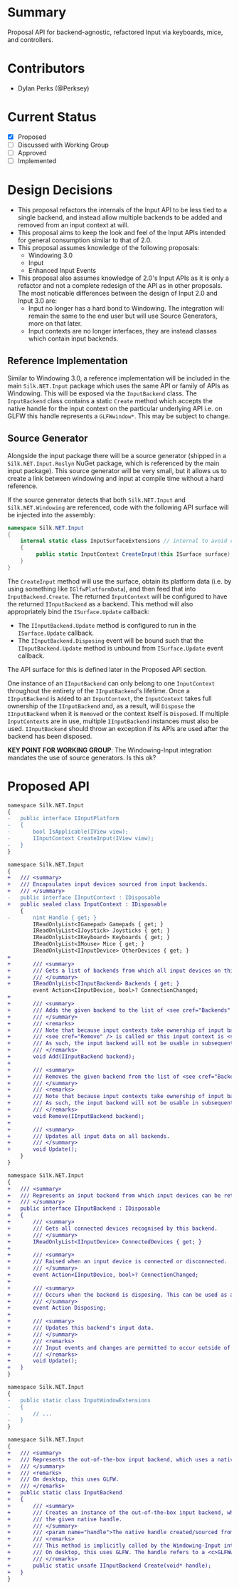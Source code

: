 # Summary
Proposal API for backend-agnostic, refactored Input via keyboards, mice, and controllers.

# Contributors
- Dylan Perks (@Perksey)

# Current Status
- [x] Proposed
- [ ] Discussed with Working Group
- [ ] Approved
- [ ] Implemented

# Design Decisions
- This proposal refactors the internals of the Input API to be less tied to a single backend, and instead allow multiple backends to be added and removed from an input context at will.
- This proposal aims to keep the look and feel of the Input APIs intended for general consumption similar to that of 2.0.
- This proposal assumes knowledge of the following proposals:
    - Windowing 3.0
    - Input
    - Enhanced Input Events
- This proposal also assumes knowledge of 2.0's Input APIs as it is only a refactor and not a complete redesign of the API as in other proposals. The most noticable differences between the design of Input 2.0 and Input 3.0 are:
    - Input no longer has a hard bond to Windowing. The integration will remain the same to the end user but will use Source Generators, more on that later. 
    - Input contexts are no longer interfaces, they are instead classes which contain input backends.

## Reference Implementation

Similar to Windowing 3.0, a reference implementation will be included in the main `Silk.NET.Input` package which uses the same API or family of APIs as Windowing. This will be exposed via the `InputBackend` class. The `InputBackend` class contains a static `Create` method which accepts the native handle for the input context on the particular underlying API i.e. on GLFW this handle represents a `GLFWwindow*`. This may be subject to change.

## Source Generator

Alongside the input package there will be a source generator (shipped in a `Silk.NET.Input.Roslyn` NuGet package, which is referenced by the main input package). This source generator will be very small, but it allows us to create a link between windowing and input at compile time without a hard reference.

If the source generator detects that both `Silk.NET.Input` and `Silk.NET.Windowing` are referenced, code with the following API surface will be injected into the assembly:
```cs
namespace Silk.NET.Input
{
    internal static class InputSurfaceExtensions // internal to avoid conflicts with other assemblies
    {
         public static InputContext CreateInput(this ISurface surface);
    }
}
```

The `CreateInput` method will use the surface, obtain its platform data (i.e. by using something like `IGlfwPlatformData`), and then feed that into `InputBackend.Create`. The returned `InputContext` will be configured to have the returned `IInputBackend` as a backend. This method will also appropriately bind the `ISurface.Update` callback:
- The `IInputBackend.Update` method is configured to run in the `ISurface.Update` callback.
- The `IInputBackend.Disposing` event will be bound such that the `IInputBackend.Update` method is unbound from `ISurface.Update` event callback.

The API surface for this is defined later in the Proposed API section.

One instance of an `IInputBackend` can only belong to one `InputContext` throughout the entirety of the `IInputBackend`'s lifetime. Once a `IInputBackend` is `Add`ed to an `InputContext`, the `InputContext` takes full ownership of the `IInputBackend` and, as a result, will `Dispose` the `IInputBackend` when it is `Remove`d or the context itself is `Dispose`d. If multiple `InputContext`s are in use, multiple `IInputBackend` instances must also be used. `IInputBackend` should throw an exception if its APIs are used after the backend has been disposed.

**KEY POINT FOR WORKING GROUP**: The Windowing-Input integration mandates the use of source generators. Is this ok?

# Proposed API

```diff
namespace Silk.NET.Input
{
-   public interface IInputPlatform
-   {
-       bool IsApplicable(IView view);
-       IInputContext CreateInput(IView view);
-   }
}
```

```diff
namespace Silk.NET.Input
{
+   /// <summary>
+   /// Encapsulates input devices sourced from input backends.
+   /// </summary>
-   public interface IInputContext : IDisposable
+   public sealed class InputContext : IDisposable
    {
-       nint Handle { get; }
        IReadOnlyList<IGamepad> Gamepads { get; }
        IReadOnlyList<IJoystick> Joysticks { get; }
        IReadOnlyList<IKeyboard> Keyboards { get; }
        IReadOnlyList<IMouse> Mice { get; }
        IReadOnlyList<IInputDevice> OtherDevices { get; }
+
+       /// <summary>
+       /// Gets a list of backends from which all input devices on this input context are sourced.
+       /// </summary>
+       IReadOnlyList<IInputBackend> Backends { get; }
        event Action<IInputDevice, bool>? ConnectionChanged;
+
+       /// <summary>
+       /// Adds the given backend to the list of <see cref="Backends" />.
+       /// </summary>
+       /// <remarks>
+       /// Note that because input contexts take ownership of input backends once added, this will dispose the input backend when
+       /// <see cref="Remove" /> is called or this input context is <see cref="Dispose" />d.
+       /// As such, the input backend will not be usable in subsequent contexts - you will need to instantiate a new one instead.
+       /// </remarks>
+       void Add(IInputBackend backend);
+
+       /// <summary>
+       /// Removes the given backend from the list of <see cref="Backends" />.
+       /// </summary>
+       /// <remarks>
+       /// Note that because input contexts take ownership of input backends once added, this will dispose the input backend.
+       /// As such, the input backend will not be usable in subsequent contexts - you will need to instantiate a new one instead.
+       /// </remarks>
+       void Remove(IInputBackend backend);
+
+       /// <summary>
+       /// Updates all input data on all backends.
+       /// </summary>
+       void Update();
    }
}
```

```diff
namespace Silk.NET.Input
{
+   /// <summary>
+   /// Represents an input backend from which input devices can be retrieved.
+   /// </summary>
+   public interface IInputBackend : IDisposable
+   {
+       /// <summary>
+       /// Gets all connected devices recognised by this backend.
+       /// </summary>
+       IReadOnlyList<IInputDevice> ConnectedDevices { get; }
+
+       /// <summary>
+       /// Raised when an input device is connected or disconnected.
+       /// </summary>
+       event Action<IInputDevice, bool>? ConnectionChanged;
+
+       /// <summary>
+       /// Occurs when the backend is disposing. This can be used as a good indicator that this backend is being removed from an input context.
+       /// </summary>
+       event Action Disposing;
+
+       /// <summary>
+       /// Updates this backend's input data.
+       /// </summary>
+       /// <remarks>
+       /// Input events and changes are permitted to occur outside of this method.
+       /// </remarks>
+       void Update();
+   }
}
```

```diff
namespace Silk.NET.Input
{
-   public static class InputWindowExtensions
-   {
-       // ...
-   }
}
```

```diff
namespace Silk.NET.Input
{
+   /// <summary>
+   /// Represents the out-of-the-box input backend, which uses a native API to retrieve input backends using a native handle.
+   /// </summary>
+   /// <remarks>
+   /// On desktop, this uses GLFW.
+   /// </remarks>
+   public static class InputBackend
+   {
+       /// <summary>
+       /// Creates an instance of the out-of-the-box input backend, which uses a native API to retrieve input backends using
+       /// the given native handle.
+       /// </summary>
+       /// <param name="handle">The native handle created/sourced from the underlying native API used by this input backend.</param>
+       /// <remarks>
+       /// This method is implicitly called by the Windowing-Input integration. <br />
+       /// On desktop, this uses GLFW. The handle refers to a <c>GLFWwindow*</c> if GLFW is in use.
+       /// </remarks>
+       public static unsafe IInputBackend Create(void* handle);
+   }
}
```
